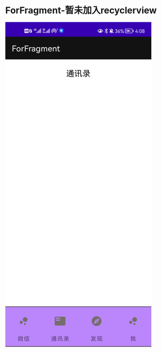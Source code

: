 # ForFragment-暂未加入recyclerview
![](https://github.com/orrschach/ForFragment/blob/master/imageforfragmen.jpg)
